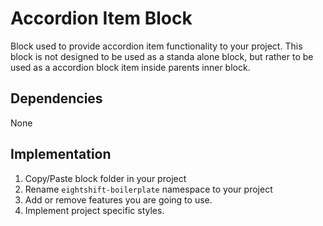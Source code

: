 # Accordion Item Block

Block used to provide accordion item functionality to your project. This block is not designed to be used as a standa alone block, but rather to be used as a accordion block item inside parents inner block.

## Dependencies

None

## Implementation
1. Copy/Paste block folder in your project
2. Rename `eightshift-boilerplate` namespace to your project
3. Add or remove features you are going to use.
4. Implement project specific styles.
